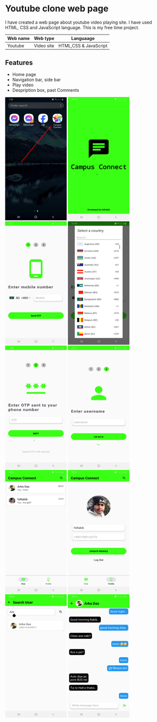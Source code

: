 # Youtube clone web page

I have created a web page about youtube video playing site. I have used HTML, CSS and JavaScript language.
This is my free time project.

| Web name | Web type | Languaage |
|-|-|-|
| Youtube | Video site | HTML,CSS & JavaScript |

## Features
- Home page
- Navigation bar, side bar
- Play video
- Despription box, past Comments

<img src ="https://github.com/fsRakib/Campus_Connect/blob/master/asset/Chat%20icon.png" width="200" height="400"> <img src ="https://github.com/fsRakib/Campus_Connect/blob/master/asset/splash_Activity.jpg" width="200" height="400"> <img src ="https://github.com/fsRakib/Campus_Connect/blob/master/asset/enter%20phone.jpg" width="200" height="400"> <img src="https://github.com/fsRakib/Campus_Connect/blob/master/asset/country%20code.jpg" width="200" height="400"> <img src ="https://github.com/fsRakib/Campus_Connect/blob/master/asset/send%20otp.jpg" width="200" height="400"> <img src ="https://github.com/fsRakib/Campus_Connect/blob/master/asset/enter%20username.jpg" width="200" height="400"> <img src ="https://github.com/fsRakib/Campus_Connect/blob/master/asset/chat%20screen.jpg" width="200" height="400"> <img src ="https://github.com/fsRakib/Campus_Connect/blob/master/asset/profile.jpg" width="200" height="400"> <img src ="https://github.com/fsRakib/Campus_Connect/blob/master/asset/search%20user.jpg" width="200" height="400"> <img src ="https://github.com/fsRakib/Campus_Connect/blob/master/asset/chats.jpg" width="200" height="400">


